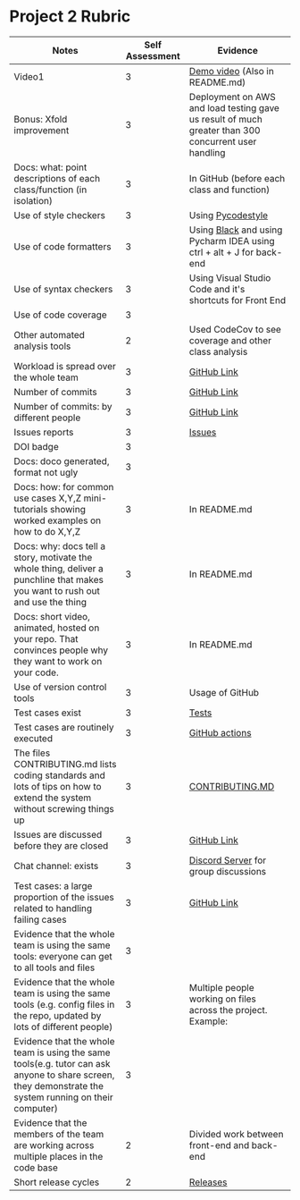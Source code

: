 # Project 2 Rubric

|Notes|Self Assessment|Evidence|
|-----|-|---------|
|Video1|3|     [Demo video](https://drive.google.com/file/d/1HqvInvVd4BRZCU7ygsuMz6vutRqEJ1RU/view?usp=sharing) (Also in README.md)        |
|Bonus: Xfold improvement|3| Deployment on AWS and load testing gave us result of much greater than 300 concurrent user handling |
|Docs: what: point descriptions of each class/function (in isolation)|3|In GitHub (before each class and function)|
|Use of style checkers|3|Using [Pycodestyle](https://pypi.org/project/pep8/)|
|Use of code formatters|3|Using [Black](https://black.readthedocs.io/en/stable/) and using Pycharm IDEA using ctrl + alt + J for back-end|
|Use of syntax checkers|3|Using Visual Studio Code and it's shortcuts for Front End|
|Use of code coverage|3||
|Other automated analysis tools|2|Used CodeCov to see coverage and other class analysis|
|Workload is spread over the whole team|3|[GitHub Link](https://github.com/akshat22/campus-job-review-system/pulse)|
|Number of commits|3|[GitHub Link](https://github.com/akshat22/campus-job-review-system)|
|Number of commits: by different people|3|[GitHub Link](https://github.com/akshat22/campus-job-review-system/pulse)|
|Issues reports|3|[Issues](https://github.com/akshat22/campus-job-review-system/issues)|
|DOI badge|3|[](https://zenodo.org/record/7398576#.Y46hsXZBy5c)|
|Docs: doco generated, format not ugly|3||
|Docs: how: for common use cases X,Y,Z mini-tutorials showing worked examples on how to do X,Y,Z|3| In README.md|
|Docs: why: docs tell a story, motivate the whole thing, deliver a punchline that makes you want to rush out and use the thing|3|In README.md|
|Docs: short video, animated, hosted on your repo. That convinces people why they want to work on your code.|3| In README.md|
|Use of version control tools|3|Usage of GitHub|
|Test cases exist|3|[Tests](https://github.com/akshat22/campus-job-review-system/tree/main/tests)|
|Test cases are routinely executed|3|[GitHub actions](https://github.com/akshat22/campus-job-review-system/actions)|
|The files CONTRIBUTING.md lists coding standards and lots of tips on how to extend the system without screwing things up|3|[CONTRIBUTING.MD]()|
|Issues are discussed before they are closed|3|[GitHub Link](https://github.com/akshat22/campus-job-review-system/issues?q=is%3Aissue+is%3Aclosed)|
|Chat channel: exists|3|[Discord Server](https://drive.google.com/file/d/1hJyumk-VMGdoJKOBiQ9zA6T7Mkp2MPPC/view?usp=sharing) for group discussions|
|Test cases: a large proportion of the issues related to handling failing cases|3|[GitHub Link](https://github.com/akshat22/campus-job-review-system/issues?q=is%3Aissue+is%3Aclosed)|
|Evidence that the whole team is using the same tools: everyone can get to all tools and files|3||
|Evidence that the whole team is using the same tools (e.g. config files in the repo, updated by lots of different people)|3|Multiple people working on files across the project. Example: [](https://github.com/ashishjoshi2605/ncsu-campus-jobs-review-system/compare/main...akshat22:campus-job-review-system:feature/development_by_tilak) |
|Evidence that the whole team is using the same tools(e.g. tutor can ask anyone to share screen, they demonstrate the system running on their computer)|3||
|Evidence that the members of the team are working across multiple places in the code base|2| Divided work between front-end and back-end|
|Short release cycles|2|[Releases](https://github.com/akshat22/campus-job-review-system/releases)|
